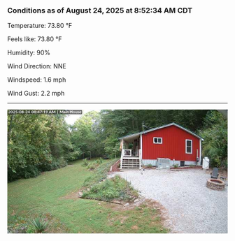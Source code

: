 ### Conditions as of August 24, 2025 at 8:52:34 AM CDT 

Temperature: 73.80 &deg;F

Feels like: 73.80 &deg;F

Humidity: 90%

Wind Direction: NNE

Windspeed: 1.6 mph

Wind Gust: 2.2 mph

---

<img src="./images/latest.jpeg"/>

